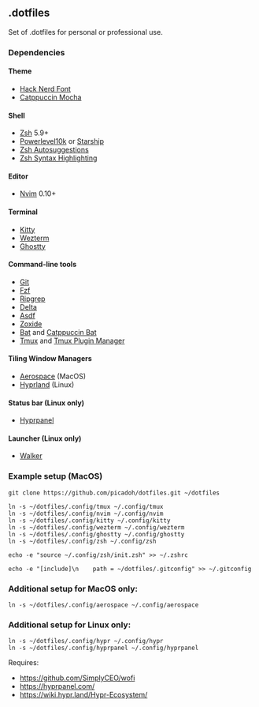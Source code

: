 ## .dotfiles

Set of .dotfiles for personal or professional use.

### Dependencies

#### Theme

* [Hack Nerd Font](https://www.nerdfonts.com/font-downloads)
* [Catppuccin Mocha](https://github.com/catppuccin/catppuccin)

#### Shell

* [Zsh](https://www.zsh.org/) 5.9+
* [Powerlevel10k](https://github.com/romkatv/powerlevel10k) or [Starship](https://starship.rs/)
* [Zsh Autosuggestions](https://github.com/zsh-users/zsh-autosuggestions)
* [Zsh Syntax Highlighting](https://github.com/zsh-users/zsh-syntax-highlighting)

#### Editor

* [Nvim](https://neovim.io/) 0.10+

#### Terminal

* [Kitty](https://sw.kovidgoyal.net/kitty/)
* [Wezterm](https://wezfurlong.org/wezterm/index.html)
* [Ghostty](https://ghostty.org/)

#### Command-line tools

* [Git](https://git-scm.com/)
* [Fzf](https://github.com/junegunn/fzf)
* [Ripgrep](https://github.com/BurntSushi/ripgrep)
* [Delta](https://github.com/dandavison/delta)
* [Asdf](https://asdf-vm.com/)
* [Zoxide](https://github.com/ajeetdsouza/zoxide)
* [Bat](https://github.com/sharkdp/bat) and [Catppuccin Bat](https://github.com/catppuccin/bat)
* [Tmux](https://github.com/tmux/tmux) and [Tmux Plugin Manager](https://github.com/tmux-plugins/tpm)

#### Tiling Window Managers

* [Aerospace](https://github.com/nikitabobko/AeroSpace) (MacOS)
* [Hyprland](https://hyprland.org/) (Linux)

#### Status bar (Linux only)

* [Hyprpanel](https://hyprpanel.com/)

#### Launcher (Linux only)

* [Walker](https://github.com/abenz1267/walker)

### Example setup (MacOS)

```shell
git clone https://github.com/picadoh/dotfiles.git ~/dotfiles

ln -s ~/dotfiles/.config/tmux ~/.config/tmux
ln -s ~/dotfiles/.config/nvim ~/.config/nvim
ln -s ~/dotfiles/.config/kitty ~/.config/kitty
ln -s ~/dotfiles/.config/wezterm ~/.config/wezterm
ln -s ~/dotfiles/.config/ghostty ~/.config/ghostty
ln -s ~/dotfiles/.config/zsh ~/.config/zsh

echo -e "source ~/.config/zsh/init.zsh" >> ~/.zshrc

echo -e "[include]\n    path = ~/dotfiles/.gitconfig" >> ~/.gitconfig
```

### Additional setup for MacOS only:

```
ln -s ~/dotfiles/.config/aerospace ~/.config/aerospace
```

### Additional setup for Linux only:

```
ln -s ~/dotfiles/.config/hypr ~/.config/hypr
ln -s ~/dotfiles/.config/hyprpanel ~/.config/hyprpanel
```

Requires:
- https://github.com/SimplyCEO/wofi
- https://hyprpanel.com/
- https://wiki.hypr.land/Hypr-Ecosystem/

